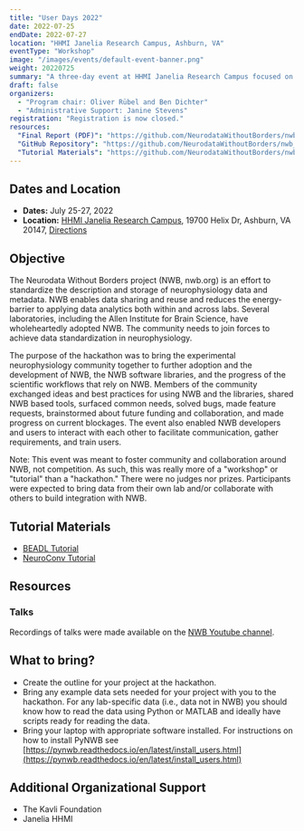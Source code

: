 ```yaml
---
title: "User Days 2022"
date: 2022-07-25
endDate: 2022-07-27
location: "HHMI Janelia Research Campus, Ashburn, VA"
eventType: "Workshop"
image: "/images/events/default-event-banner.png"
weight: 20220725
summary: "A three-day event at HHMI Janelia Research Campus focused on bringing the experimental neurophysiology community together to further adoption and development of NWB, the NWB software libraries, and scientific workflows that rely on NWB."
draft: false
organizers:
  - "Program chair: Oliver Rübel and Ben Dichter"
  - "Administrative Support: Janine Stevens"
registration: "Registration is now closed."
resources:
  "Final Report (PDF)": "https://github.com/NeurodataWithoutBorders/nwb_hackathons/blob/main/HCK13_2022_Janelia/report/Report___13th_NWB_and_User_Days_at_HHMI_Janelia.pdf"
  "GitHub Repository": "https://github.com/NeurodataWithoutBorders/nwb_hackathons/tree/main/HCK13_2022_Janelia"
  "Tutorial Materials": "https://github.com/NeurodataWithoutBorders/nwb_hackathons/tree/main/HCK13_2022_Janelia/projects"
---
```


## Dates and Location

- **Dates:** July 25-27, 2022
- **Location:** [HHMI Janelia Research Campus](https://www.janelia.org/), 19700 Helix Dr, Ashburn, VA 20147, [Directions](https://www.janelia.org/directions)

## Objective

The Neurodata Without Borders project (NWB, nwb.org) is an effort to standardize the description and storage of neurophysiology data and metadata. NWB enables data sharing and reuse and reduces the energy-barrier to applying data analytics both within and across labs. Several laboratories, including the Allen Institute for Brain Science, have wholeheartedly adopted NWB. The community needs to join forces to achieve data standardization in neurophysiology.

The purpose of the hackathon was to bring the experimental neurophysiology community together to further adoption and the development of NWB, the NWB software libraries, and the progress of the scientific workflows that rely on NWB. Members of the community exchanged ideas and best practices for using NWB and the libraries, shared NWB based tools, surfaced common needs, solved bugs, made feature requests, brainstormed about future funding and collaboration, and made progress on current blockages. The event also enabled NWB developers and users to interact with each other to facilitate communication, gather requirements, and train users.

Note: This event was meant to foster community and collaboration around NWB, not competition. As such, this was really more of a "workshop" or "tutorial" than a "hackathon." There were no judges nor prizes. Participants were expected to bring data from their own lab and/or collaborate with others to build integration with NWB.

## Tutorial Materials

* [BEADL Tutorial](https://github.com/NeurodataWithoutBorders/nwb_hackathons/tree/master/HCK13_2022_Janelia/projects/beadl_tutorial)
* [NeuroConv Tutorial](https://github.com/NeurodataWithoutBorders/nwb_hackathons/tree/master/HCK13_2022_Janelia/projects/neuroconv_tutorial)

## Resources

### Talks
Recordings of talks were made available on the [NWB Youtube channel](https://www.youtube.com/channel/UCfD_mU-EFz135a9TpNFJP5A).

## What to bring?

* Create the outline for your project at the hackathon.
* Bring any example data sets needed for your project with you to the hackathon. For any lab-specific data (i.e., data not in NWB) you should know how to read the data using Python or MATLAB and ideally have scripts ready for reading the data.
* Bring your laptop with appropriate software installed. For instructions on how to install PyNWB see [https://pynwb.readthedocs.io/en/latest/install_users.html](https://pynwb.readthedocs.io/en/latest/install_users.html)

## Additional Organizational Support

- The Kavli Foundation
- Janelia HHMI
